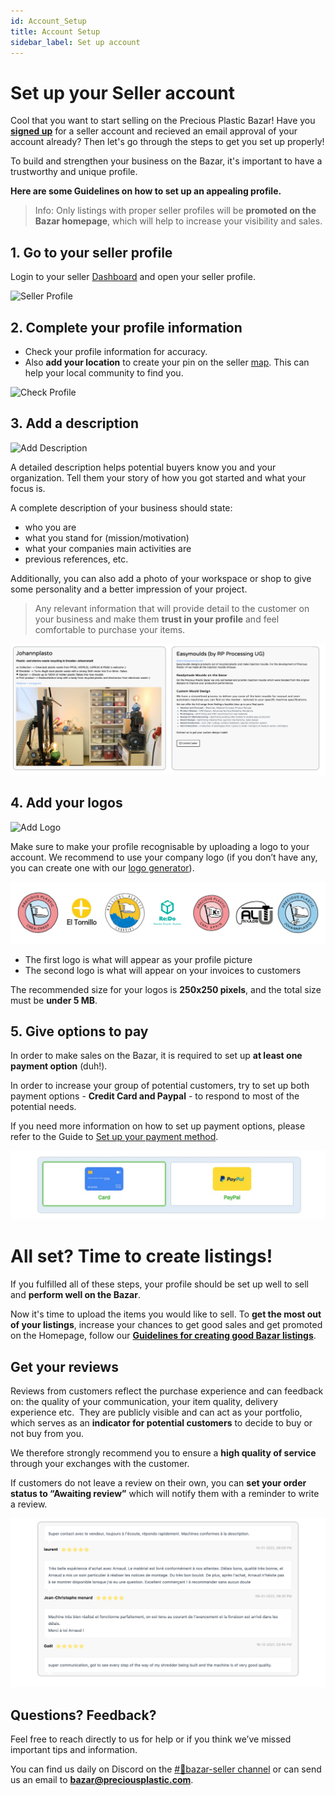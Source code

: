 ```yaml
---
id: Account_Setup
title: Account Setup
sidebar_label: Set up account
---
```


<style>
:root {
  --highlight: #f7b77b;
  --hover: #f7b77b;
}
</style>


# Set up your Seller account

Cool that you want to start selling on the Precious Plastic Bazar! Have you **[signed up](https://bazar.preciousplastic.com/index.php?dispatch=companies.apply_for_vendor)** for a seller account and recieved an email approval of your account already? Then let's go through the steps to get you set up properly!

To build and strengthen your business on the Bazar, it's important to have a trustworthy and unique profile.

**Here are some Guidelines on how to set up an appealing profile.** 

> Info: Only listings with proper seller profiles will be **promoted on the Bazar homepage**, which will help to increase your visibility and sales.

## 1. Go to your seller profile 

Login to your seller [Dashboard](https://bazar.preciousplastic.com/vendor.php?dispatch=auth.login_form&return_url=vendor.php) and open your seller profile.

![Seller Profile](../assets/gif/seller_profile.gif)


## 2. Complete your profile information

- Check your profile information for accuracy.
- Also **add your location** to create your pin on the seller
[map](https://bazar.preciousplastic.com/index.php?dispatch=companies.catalog). This can help your local community to find you.

![Check Profile](../assets/gif/seller_map.gif)


## 3. Add a description
![Add Description](../assets/gif/Description.gif)

A detailed description helps potential buyers know you and your organization. Tell them your story of how you got started and what your focus is.

A complete description of your business should state: 

* who you are
* what you stand for (mission/motivation)
* what your companies main activities are
* previous references, etc.

Additionally, you can also add a photo of your workspace or shop to give some personality and a better impression of your project.

> Any relevant information that will provide detail to the customer on your business and make them **trust in your profile** and feel comfortable to purchase your items.


![Profile Logo](../assets/Business/bazar-profileguide-5.png)



## 4. Add your logos

![Add Logo](../assets/gif/add_logo.gif)

Make sure to make your profile recognisable by uploading a logo to your account. We recommend to use your company logo (if you don’t have any, you can create one with our [logo generator](https://community.preciousplastic.com/academy/universe/yourlogo)).

![Profile Logo](../assets/Business/bazar-profileguide-1.png)

- The first logo is what will appear as your profile picture
- The second logo is what will appear on your invoices to customers

The recommended size for your logos is **250x250 pixels**, and the total size must be **under 5 MB**.

## 5. Give options to pay

In order to make sales on the Bazar, it is required to set up **at least one payment option** (duh!).


In order to increase your group of potential customers, try to set up both payment options - **Credit Card and Paypal** - to respond to most of the potential needs.


If you need more information on how to set up payment options, please refer to the Guide to [Set up your payment method](https://community.preciousplastic.com/academy/business/Setup_Payment).

![Profile Logo](../assets/Business/bazar-profileguide-3.png)



# All set? Time to create listings!
If you fulfilled all of these steps, your profile should be set up well to sell and **perform well on the Bazar**. 

Now it's time to upload the items you would like to sell. To **get the most out of your listings**, increase your chances to get good sales and get promoted on the Homepage, follow our [**Guidelines for creating good Bazar listings**](https://community.preciousplastic.com/academy/business/Image_Size_Guidelines).

## Get your reviews

Reviews from customers reflect the purchase experience and can feedback on: the quality of your communication, your item quality, delivery experience etc.  They are publicly visible and can act as your portfolio, which serves as an **indicator for potential customers** to decide to buy or not buy from you.

We therefore strongly recommend you to ensure a **high quality of service** through your exchanges with the customer.

If customers do not leave a review on their own, you can **set your order status to “Awaiting review”** which will notify them with a reminder to write a review.  

![Profile Logo](../assets/Business/bazar-profileguide-4.png)

## Questions? Feedback?

Feel free to reach directly to us for help or if you think we’ve missed important tips and information.

You can find us daily on Discord on the [#🙌bazar-seller channel](https://discord.gg/2E93VxB3CD) or can send us an email to **bazar@preciousplastic.com**.




